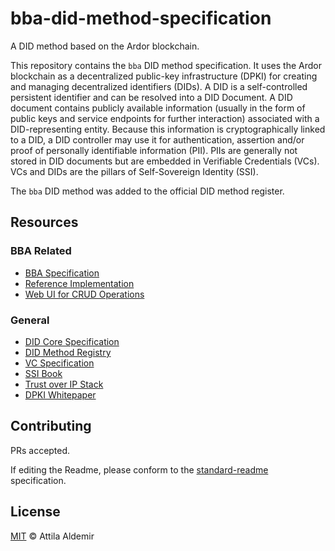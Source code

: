 # bba-did-method-specification

A DID method based on the Ardor blockchain.

This repository contains the `bba` DID method specification. It uses the Ardor blockchain as a decentralized public-key infrastructure (DPKI) for creating and managing decentralized identifiers (DIDs). A DID is a self-controlled persistent identifier and can be resolved into a DID Document. A DID document contains publicly available information (usually in the form of public keys and service endpoints for further interaction) associated with a DID-representing entity. Because this information is cryptographically linked to a DID, a DID controller may use it for authentication, assertion and/or proof of personally identifiable information (PII). PIIs are generally not stored in DID documents but are embedded in Verifiable Credentials (VCs). VCs and DIDs are the pillars of Self-Sovereign Identity (SSI).

The `bba` DID method was added to the official DID method register.


## Resources

### BBA Related

- [BBA Specification](docs/markdown/spec.md)
- [Reference Implementation](https://github.com/blobaa/bba-did-method-handler-ts)
- [Web UI for CRUD Operations](https://bba.blobaa.dev)
<!-- - [Universal Resolver](https://dev.uniresolver.io) -->


### General

- [DID Core Specification](https://www.w3.org/TR/did-core/)
- [DID Method Registry](https://w3c.github.io/did-spec-registries/#did-methods)
- [VC Specification](https://www.w3.org/TR/vc-data-model/)
- [SSI Book](https://www.manning.com/books/self-sovereign-identity)
- [Trust over IP Stack](https://trustoverip.org/wp-content/uploads/sites/98/2020/05/toip_introduction_050520.pdf)
- [DPKI Whitepaper](https://www.weboftrust.info/downloads/dpki.pdf)

## Contributing

PRs accepted.

If editing the Readme, please conform to the [standard-readme](https://github.com/RichardLitt/standard-readme) specification.


## License

[MIT](./LICENSE) © Attila Aldemir
